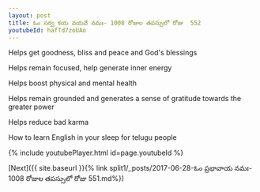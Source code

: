 ```yaml
---
layout: post
title: ఓం సర్వ కయ వయవే నమః- 1008 రోజుల తపస్సులో రోజు  552
youtubeId: hafTd7zoUAo
---
```

 
 
Helps get goodness, bliss and peace and God's blessings
 
Helps remain focused, help generate inner energy 
 
Helps boost physical and mental health 
 
Helps remain grounded and generates a sense of gratitude towards the greater power 
 
Helps reduce bad karma
 
How to learn English in your sleep for telugu people
 
 
 
 


{% include youtubePlayer.html id=page.youtubeId %}
 
[Next]({{ site.baseurl }}{% link split1/_posts/2017-06-28-ఓం ప్రభావాయ నమః- 1008 రోజుల తపస్సులో రోజు  551.md%})
 
